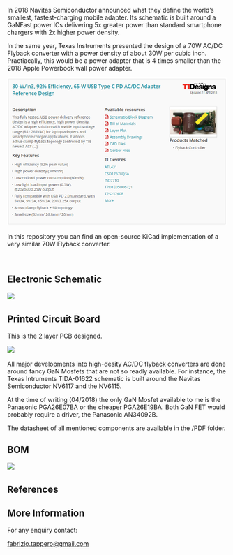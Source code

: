 
In 2018 Navitas Semiconductor announced what they define the world’s smallest, fastest-charging mobile adapter.
Its schematic is built around a GaNFast power ICs delivering 5x greater power than standard smartphone chargers 
with 2x higher power density.

In the same year, Texas Instruments presented the design of a 70W AC/DC Flyback converter with a power density
of about 30W per cubic inch. Practiacally, this would be a power adapter that is 4 times smaller 
than the 2018 Apple Powerbook wall power adapter.

<p align="center">
  <img src="https://github.com/fabriziotappero/flyback-conv/blob/master/PDF/TIDA-01622.png?raw=true" alt=""/>
</p>

In this repository you can find an open-source KiCad implementation of a very similar 70W Flyback converter.	

<p align="center">
  <img src="https://github.com/fabriziotappero/flyback-conv/blob/master/PDF/flyback_conv.jpg?raw=true" alt=""/>
</p>

## Electronic Schematic
![][flyback_conv_sch]

[flyback_conv_sch]: https://github.com/fabriziotappero/flyback-conv/blob/master/IMG/flyback_conv_sch.jpg ""

## Printed Circuit Board
This is the 2 layer PCB designed.

![][flyback_conv_pcb]

[flyback_conv_pcb]: https://github.com/fabriziotappero/flyback-conv/blob/master/IMG/flyback_conv_pcb.jpg ""

All major developments into high-desity AC/DC flyback converters are done around fancy GaN Mosfets that are 
not so readly available. For instance, the Texas Intruments TIDA-01622 schematic is built around the Navitas 
Semiconductor NV6117 and the NV6115.

At the time of writing (04/2018) the only GaN Mosfet available to me is the Panasonic PGA26E07BA or the cheaper PGA26E19BA.
Both GaN FET would probably require a driver, the Panasonic AN34092B.

The datasheet of all mentioned components are available in the /PDF folder.

## BOM
![][flyback_conv_bom]

[flyback_conv_bom]: https://github.com/fabriziotappero/flyback-conv/blob/master/IMG/flyback_conv_bom.jpg ""

## References

[KiCad EDA Tool]: (http://kicad-pcb.org/)
[APEC 2017 Active Clamp Flyback Converter]: (https://www.navitassemi.com/wp-content/uploads/2015/03/APEC-2017-Active-Clamp-Flyback-3-29-17.pdf)
[Navitas Semiconductor - White papers]: (https://www.navitassemi.com/white-papers-articles/)

## More Information
For any enquiry contact:

fabrizio.tappero@gmail.com
